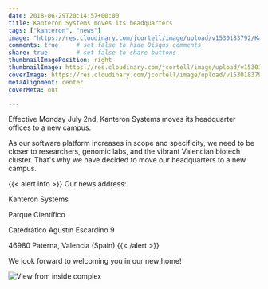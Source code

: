 ```yaml
---
date: 2018-06-29T20:14:57+00:00
title: Kanteron Systems moves its headquarters
tags: ["kanteron", "news"]
image: "https://res.cloudinary.com/jcortell/image/upload/v1530183792/Kanteron/parc_cientific.jpg"
comments: true     # set false to hide Disqus comments
share: true        # set false to share buttons
thumbnailImagePosition: right
thumbnailImage: https://res.cloudinary.com/jcortell/image/upload/v1530183792/Kanteron/parc_cientific.jpg
coverImage: https://res.cloudinary.com/jcortell/image/upload/v1530183792/Kanteron/parc_cientific.jpg
metaAlignment: center
coverMeta: out

---
```

Effective Monday July 2nd, Kanteron Systems moves its headquarter offices to a new campus.

<!--more-->

As our software platform increases in scope and specificity, we need to be closer to researchers, genomic labs, and the vibrant Valencian biotech cluster.
That's why we have decided to move our headquarters to a new campus.

{{< alert info >}}
Our news address:

Kanteron Systems

Parque Científico

Catedrático Agustín Escardino  9

46980 Paterna, Valencia (Spain)
{{< /alert >}}

We look forward to welcoming you in our new home!

![View from inside complex](https://res.cloudinary.com/jcortell/image/upload/f_png,q_auto:low/v1530184290/Kanteron/parqueinterior.jpg)
